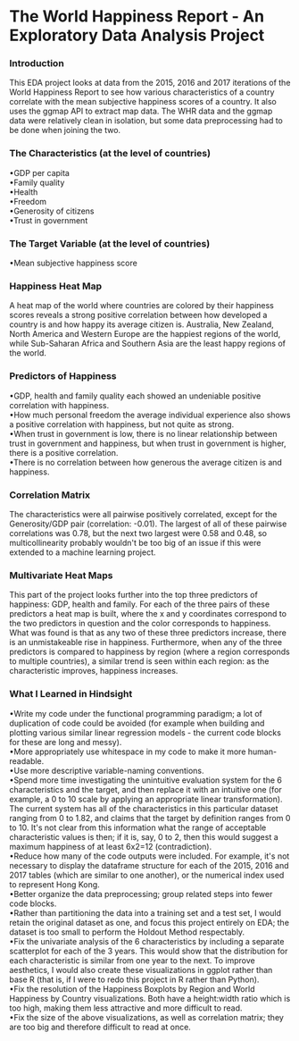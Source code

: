 # The World Happiness Report - An Exploratory Data Analysis Project


### Introduction
This EDA project looks at data from the 2015, 2016 and 2017 iterations of the World Happiness Report to see how various characteristics of a country correlate with the mean subjective happiness scores of a country. It also uses the ggmap API to extract map data. The WHR data and the ggmap data were relatively clean in isolation, but some data preprocessing had to be done when joining the two.

### The Characteristics (at the level of countries) <br />
•GDP per capita <br />
•Family quality <br />
•Health <br />
•Freedom <br />
•Generosity  of citizens <br />
•Trust in government

### The Target Variable (at the level of countries)  <br />
•Mean subjective happiness score

### Happiness Heat Map
A heat map of the world where countries are colored by their happiness scores reveals a strong positive correlation between how developed a country is and how happy its average citizen is. Australia, New Zealand, North America and Western Europe are the happiest regions of the world, while Sub-Saharan Africa and Southern Asia are the least happy regions of the world.

### Predictors of Happiness
•GDP, health and family quality each showed an undeniable positive correlation with happiness. <br /> 
•How much personal freedom the average individual experience also shows a positive correlation with happiness, but not quite as strong. <br />
•When trust in government is low, there is no linear relationship between trust in government and happiness, but when trust in government is higher, there is a positive correlation. <br />
•There is no correlation between how generous the average citizen is and happiness.

### Correlation Matrix
The characteristics were all pairwise positively correlated, except for the Generosity/GDP pair (correlation: -0.01). The largest of all of these pairwise correlations was 0.78, but the next two largest were 0.58 and 0.48, so multicollinearity probably wouldn't be too big of an issue if this  were extended to a machine learning project.

### Multivariate Heat Maps
This part of the project looks further into the top three predictors of happiness: GDP, health and family. For each of the three pairs of these predictors a heat map is built, where the x and y coordinates correspond to the two predictors in question and the color corresponds to happiness. What was found is that as any two of these three predictors increase, there is an unmistakeable rise in happiness. Furthermore, when any of the three predictors is compared to happiness by region (where a region corresponds to multiple countries), a similar trend is seen within each region: as the characteristic improves, happiness increases.

### What I Learned in Hindsight

•Write my code under the functional programming paradigm; a lot of duplication of code could be avoided (for example when building and plotting various similar linear regression models - the current code blocks for these are long and messy). <br />
•More appropriately use whitespace in my code to make it more human-readable. <br /> 
•Use more descriptive variable-naming conventions. <br /> 
•Spend more time investigating the unintuitive evaluation system for the 6 characteristics and the target, and then replace it with an intuitive one (for example, a 0 to 10 scale by applying an appropriate linear transformation). The current system has all of the characteristics in this particular dataset ranging from 0 to 1.82, and claims that the target by definition ranges from 0 to 10. It's not clear from this information what the range of acceptable characteristic values is then; if it is, say, 0 to 2, then this would suggest a maximum happiness of at least 6x2=12 (contradiction). <br />
•Reduce how many of the code outputs were included. For example, it's not necessary to display the dataframe structure for each of the 2015, 2016 and 2017 tables (which are similar to one another), or the numerical index used to represent Hong Kong. <br />
•Better organize the data preprocessing; group related steps into fewer code blocks. <br />
•Rather than partitioning the data into a training set and a test set, I would retain the original dataset as one, and focus this project entirely on EDA; the dataset is too small to perform the Holdout Method respectably. <br />
•Fix the univariate analysis of the 6 characteristics by including a separate scatterplot for each of the 3 years. This would show that the distribution for each characteristic is similar from one year to the next. To improve aesthetics, I would also create these visualizations in ggplot rather than base R (that is, if I were to redo this project in R rather than Python). <br />
•Fix the resolution of the Happiness Boxplots by Region and World Happiness by Country visualizations. Both have a height:width ratio which is too high, making them less attractive and more difficult to read. <br />
•Fix the size of the above visualizations, as well as correlation matrix; they are too big and therefore difficult to read at once.
